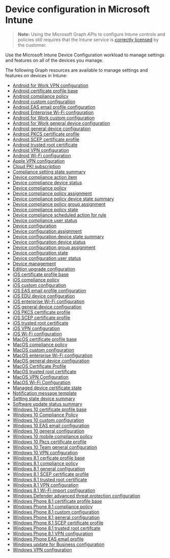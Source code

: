 # Device configuration in Microsoft Intune> **Note:** Using the Microsoft Graph APIs to configure Intune controls and policies still requires that the Intune service is [correctly licensed](https://www.microsoft.com/en-us/cloud-platform/microsoft-intune-pricing) by the customer.

Use the Microsoft Intune Device Configuration workload to manage settings and features on all of the devices you manage.

The following Graph resources are available to manage settings and features on devices in Intune:

- [Android for Work VPN configuration](intune_deviceconfig_androidforworkvpnconfiguration.md)- [Android certificate profile base](intune_deviceconfig_androidcertificateprofilebase.md)- [Android compliance policy](intune_deviceconfig_androidcompliancepolicy.md)- [Android custom configuration](intune_deviceconfig_androidcustomconfiguration.md)- [Android EAS email profile configuration](intune_deviceconfig_androideasemailprofileconfiguration.md)- [Android Enterprise Wi-Fi configuration](intune_deviceconfig_androidenterprisewificonfiguration.md)- [Android for Work custom configuration](intune_deviceconfig_androidforworkcustomconfiguration.md)- [Android for Work general device configuration](intune_deviceconfig_androidforworkgeneraldeviceconfiguration.md)- [Android general device configuration](intune_deviceconfig_androidgeneraldeviceconfiguration.md)- [Android PKCS certificate profile](intune_deviceconfig_androidpkcscertificateprofile.md)- [Android SCEP certificate profile](intune_deviceconfig_androidscepcertificateprofile.md)- [Android trusted root certificate](intune_deviceconfig_androidtrustedrootcertificate.md)- [Android VPN configuration](intune_deviceconfig_androidvpnconfiguration.md)- [Android Wi-Fi configuration](intune_deviceconfig_androidwificonfiguration.md)- [Apple VPN configuration](intune_deviceconfig_applevpnconfiguration.md)- [Cloud PKI subscription](intune_deviceconfig_cloudpkisubscription.md)- [Compliance setting state summary](intune_deviceconfig_compliancesettingstatesummary.md)- [Device compliance action item](intune_deviceconfig_devicecomplianceactionitem.md)- [Device compliance device status](intune_deviceconfig_devicecompliancedevicestatus.md)- [Device compliance policy](intune_deviceconfig_devicecompliancepolicy.md)- [Device compliance policy assignment](intune_deviceconfig_devicecompliancepolicyassignment.md)- [Device compliance policy device state summary](intune_deviceconfig_devicecompliancepolicydevicestatesummary.md)- [Device compliance policy group assignment](intune_deviceconfig_devicecompliancepolicygroupassignment.md)- [Device compliance policy state](intune_deviceconfig_devicecompliancepolicystate.md)- [Device compliance scheduled action for rule](intune_deviceconfig_devicecompliancescheduledactionforrule.md)- [Device compliance user status](intune_deviceconfig_devicecomplianceuserstatus.md)- [Device configuration](intune_deviceconfig_deviceconfiguration.md)- [Device configuration assignment](intune_deviceconfig_deviceconfigurationassignment.md)- [Device configuration device state summary](intune_deviceconfig_deviceconfigurationdevicestatesummary.md)- [Device configuration device status](intune_deviceconfig_deviceconfigurationdevicestatus.md)- [Device configuration group assignment](intune_deviceconfig_deviceconfigurationgroupassignment.md)- [Device configuration state](intune_deviceconfig_deviceconfigurationstate.md)- [Device configuration user status](intune_deviceconfig_deviceconfigurationuserstatus.md)- [Device management](intune_deviceconfig_devicemanagement.md)- [Edition upgrade configuration](intune_deviceconfig_editionupgradeconfiguration.md)- [iOS certificate profile base](intune_deviceconfig_ioscertificateprofilebase.md)- [iOS compliance policy](intune_deviceconfig_ioscompliancepolicy.md)- [iOS custom configuration](intune_deviceconfig_ioscustomconfiguration.md)- [iOS EAS email profile configuration](intune_deviceconfig_ioseasemailprofileconfiguration.md)- [iOS EDU device configuration](intune_deviceconfig_iosedudeviceconfiguration.md)- [iOS enterprise Wi-Fi configuration](intune_deviceconfig_iosenterprisewificonfiguration.md)- [iOS general device configuration](intune_deviceconfig_iosgeneraldeviceconfiguration.md)- [iOS PKCS certificate profile](intune_deviceconfig_iospkcscertificateprofile.md)- [iOS SCEP certificate profile](intune_deviceconfig_iosscepcertificateprofile.md)- [iOS trusted root certificate](intune_deviceconfig_iostrustedrootcertificate.md)- [iOS VPN configuration](intune_deviceconfig_iosvpnconfiguration.md)- [iOS Wi-Fi configuration](intune_deviceconfig_ioswificonfiguration.md)- [MacOS certificate profile base](intune_deviceconfig_macoscertificateprofilebase.md)- [MacOS compliance policy](intune_deviceconfig_macoscompliancepolicy.md)- [MacOS custom configuration](intune_deviceconfig_macoscustomconfiguration.md)- [MacOS enterprise Wi-Fi configuration](intune_deviceconfig_macosenterprisewificonfiguration.md)- [MacOS general device configuration](intune_deviceconfig_macosgeneraldeviceconfiguration.md)- [MacOS Certificate Profile](intune_deviceconfig_macosscepcertificateprofile.md)- [MacOS trusted root certificate](intune_deviceconfig_macostrustedrootcertificate.md)- [MacOS VPN Configuration](intune_deviceconfig_macosvpnconfiguration.md)- [MacOS Wi-Fi Configuration](intune_deviceconfig_macoswificonfiguration.md)- [Managed device certificate state](intune_deviceconfig_manageddevicecertificatestate.md)- [Notification message template](intune_deviceconfig_notificationmessagetemplate.md)- [Setting state device summary](intune_deviceconfig_settingstatedevicesummary.md)- [Software update status summary](intune_deviceconfig_softwareupdatestatussummary.md)- [Windows 10 certificate profile base](intune_deviceconfig_windows10certificateprofilebase.md)- [Windows 10 Compliance Policy](intune_deviceconfig_windows10compliancepolicy.md)- [Windows 10 custom configuration](intune_deviceconfig_windows10customconfiguration.md)- [Windows 10 EAS email configuration](intune_deviceconfig_windows10easemailprofileconfiguration.md)- [Windows 10 general configuration](intune_deviceconfig_windows10generalconfiguration.md)- [Windows 10 mobile compliance policy](intune_deviceconfig_windows10mobilecompliancepolicy.md)- [Windows 10 Pkcs certificate profile](intune_deviceconfig_windows10pkcscertificateprofile.md)- [Windows 10 Team general configuration](intune_deviceconfig_windows10teamgeneralconfiguration.md)- [Windows 10 VPN configuration](intune_deviceconfig_windows10vpnconfiguration.md)- [Windows 8.1 cerficate profile base](intune_deviceconfig_windows81certificateprofilebase.md)- [Windows 8.1 compliance policy](intune_deviceconfig_windows81compliancepolicy.md)- [Windows 8.1 general configuration](intune_deviceconfig_windows81generalconfiguration.md)- [Windows 8.1 SCEP certificate profile](intune_deviceconfig_windows81scepcertificateprofile.md)- [Windows 8.1 trusted root certificate](intune_deviceconfig_windows81trustedrootcertificate.md)- [Windows 8.1 VPN configuration](intune_deviceconfig_windows81vpnconfiguration.md)- [Windows 8.1 Wi-Fi import configuration](intune_deviceconfig_windows81wifiimportconfiguration.md)- [Windows Defender advanced threat protection configuration](intune_deviceconfig_windowsdefenderadvancedthreatprotectionconfiguration.md)- [Windows  Phone 8.1  certificate profile base](intune_deviceconfig_windowsphone81certificateprofilebase.md)- [Windows Phone  8.1 compliance policy](intune_deviceconfig_windowsphone81compliancepolicy.md)- [Windows Phone 8.1 custom configuration](intune_deviceconfig_windowsphone81customconfiguration.md)- [Windows Phone 8.1 general configuration](intune_deviceconfig_windowsphone81generalconfiguration.md)- [Windows Phone 8.1 SCEP certificate profile](intune_deviceconfig_windowsphone81scepcertificateprofile.md)- [Windows Phone 8.1 trusted root certifcate](intune_deviceconfig_windowsphone81trustedrootcertificate.md)- [Windows Phone 8.1 VPN configuration](intune_deviceconfig_windowsphone81vpnconfiguration.md)- [Windows Phone EAS email profile](intune_deviceconfig_windowsphoneeasemailprofileconfiguration.md)- [Windows update for Business configuration](intune_deviceconfig_windowsupdateforbusinessconfiguration.md)- [Windows VPN configuration](intune_deviceconfig_windowsvpnconfiguration.md)